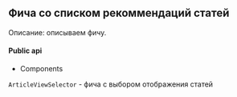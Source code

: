 ## Фича со списком рекоммендаций статей

Описание:
описываем фичу.

#### Public api

- Components

`ArticleViewSelector` - фича с выбором отображения статей 

